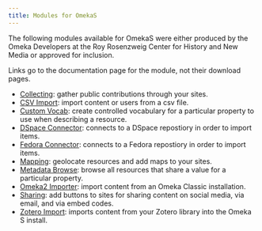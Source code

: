 ```yaml
---
title: Modules for OmekaS
---
```


The following modules available for OmekaS were either produced by the Omeka Developers at the Roy Rosenzweig Center for History and New Media or approved for inclusion.

Links go to the documentation page for the module, not their download pages.

* [Collecting](): gather public contributions through your sites.
* [CSV Import](../modules/csvimport.md): import content or users from a csv file.
* [Custom Vocab](../modules/customvocab.md): create controlled vocabulary for a particular property to use when describing a resource.
* [DSpace Connector](../modules/dspaceconnector.md): connects to a DSpace repostiory in order to import items.
* [Fedora Connector](../modules/fedoraconnector.md): connects to a Fedora repostiory in order to import items.
* [Mapping](../modules/mapping.md): geolocate resources and add maps to your sites.
* [Metadata Browse](../modules/metadatabrowse.md): browse all resources that share a value for a particular property.
* [Omeka2 Importer](../modules/omeka2importer.md): import content from an Omeka Classic installation.
* [Sharing](../modules/sharing.md): add buttons to sites for sharing content on social media, via email, and via embed codes.
* [Zotero Import](../modules/zoteroimport.md): imports content from your Zotero library into the Omeka S install.

